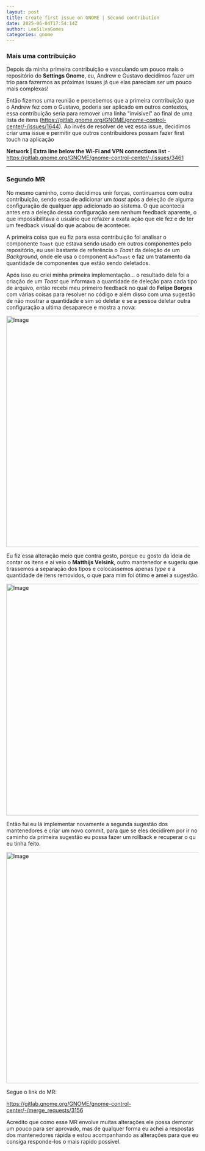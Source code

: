 ```yaml
---
layout: post
title: Create first issue on GNOME | Second contribution
date: 2025-06-04T17:54:14Z
author: LeoSilvaGomes
categories: gnome
---
```


### Mais uma contribuição

Depois da minha primeira contribuição e vasculando um pouco mais o repositório do **Settings Gnome**, eu, Andrew e Gustavo decidimos fazer um trio para fazermos as próximas issues já que elas pareciam ser um pouco mais complexas! 

Então fizemos uma reunião e percebemos que a primeira contribuição que o Andrew fez com o Gustavo, poderia ser aplicado em outros contextos, essa contribuição seria para remover uma linha "invisivel" ao final de uma lista de itens (https://gitlab.gnome.org/GNOME/gnome-control-center/-/issues/1644). Ao invés de resolver de vez essa issue, decidimos criar uma issue e permitir que outros contribuidores possam fazer first touch na aplicação

**Network | Extra line below the Wi-Fi and VPN connections list** - https://gitlab.gnome.org/GNOME/gnome-control-center/-/issues/3461

---

### Segundo MR

No mesmo caminho, como decidimos unir forças, continuamos com outra contribuição, sendo essa de adicionar um _toast_ após a deleção de alguma configuração de qualquer app adicionado ao sistema. O que acontecia antes era a deleção dessa configuração sem nenhum feedback aparente, o que impossibilitava o usuário que refazer a exata ação que ele fez e de ter um feedback visual do que acabou de acontecer.

A primeira coisa que eu fiz para essa contribuição foi analisar o componente `Toast` que estava sendo usado em outros componentes pelo repositório, eu usei bastante de referência o _Toast_ da deleção de um _Background_, onde ele usa o component `AdwToast` e faz um tratamento da quantidade de componentes que estão sendo deletados.

Após isso eu criei minha primeira implementação... o resultado dela foi a criação de um _Toast_ que informava a quantidade de deleção para cada tipo de arquivo, então recebi meu primeiro feedback no qual  do **Felipe Borges** com várias coisas para resolver no código e além disso com uma sugestão de não mostrar a quantidade e sim só deletar e se a pessoa deletar outra configuração a ultima desaparece e mostra a nova:

<img width="606" alt="Image" src="https://github.com/user-attachments/assets/005fc862-6968-4d29-b875-34ee7d166e7b" />

Eu fiz essa alteração meio que contra gosto, porque eu gosto da ideia de contar os itens e ai veio o **Matthijs Velsink**, outro mantenedor e sugeriu que tirassemos a separação dos tipos e colocassemos apenas _type_ e a quantidade de itens removidos, o que para mim foi ótimo e amei a sugestão.

<img width="607" alt="Image" src="https://github.com/user-attachments/assets/5d1d5bfc-c58b-40b3-8813-90ee45c7bc2b" />

Então fui eu lá implementar novamente a segunda sugestão dos mantenedores e criar um novo commit, para que se eles decidirem por ir no caminho da primeira sugestão eu possa fazer um rollback e recuperar o qu eu tinha feito.

<img width="606" alt="Image" src="https://gitlab.gnome.org/-/project/660/uploads/f3c172d764d206b4986cad2b6157b263/Screenshot_from_2025-05-30_17-02-22.png" />

Segue o link do MR:

https://gitlab.gnome.org/GNOME/gnome-control-center/-/merge_requests/3156

Acredito que como esse MR envolve muitas alterações ele possa demorar um pouco para ser aprovado, mas de qualquer forma eu achei a respostas dos mantenedores rápida e estou acompanhando as alterações para que eu consiga responde-los o mais rapido possivel.

